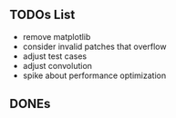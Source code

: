 ## TODOs List

- remove matplotlib
- consider invalid patches that overflow
- adjust test cases
- adjust convolution
- spike about performance optimization

## DONEs

